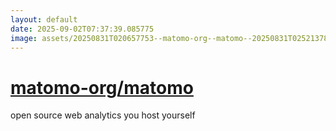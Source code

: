 ```yaml
---
layout: default
date: 2025-09-02T07:37:39.085775
image: assets/20250831T020657753--matomo-org--matomo--20250831T025213783--cropped.png
---
```


# [matomo-org/matomo](https://github.com/matomo-org/matomo)

open source web analytics you host yourself

